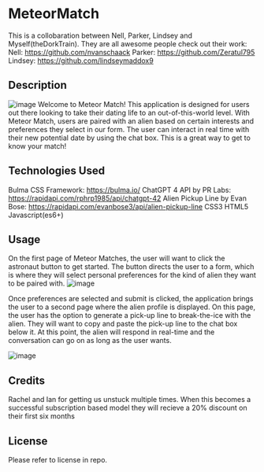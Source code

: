 
# MeteorMatch
This is a collobaration between Nell, Parker, Lindsey and Myself(theDorkTrain).
They are all awesome people check out their work:
Nell: https://github.com/nvanschaack
Parker: https://github.com/Zeratul795 
Lindsey: https://github.com/lindseymaddox9

## Description
![image](https://github.com/TheDorkTrain/MeteorMatch/assets/164428791/c836454b-8986-4852-b8e0-03262cc8ce45)
Welcome to Meteor Match! This application is designed for users out there looking to take their dating life to an out-of-this-world level.  With Meteor Match, users are paired with an alien based on certain interests and preferences they select in our form.  The user can interact in real time with their new potential date by using the chat box. This is a great way to get to know your match!

## Technologies Used
Bulma CSS Framework: https://bulma.io/
ChatGPT 4 API by PR Labs: https://rapidapi.com/rphrp1985/api/chatgpt-42
Alien Pickup Line by Evan Bose: https://rapidapi.com/evanbose3/api/alien-pickup-line
CSS3 HTML5 Javascript(es6+)

## Usage
On the first page of Meteor Matches, the user will want to click the astronaut button to get started. The button directs the user to a form, which is where they will select personal preferences for the kind of alien they want to be paired with.
![image](https://github.com/TheDorkTrain/MeteorMatch/assets/164428791/4e3411cc-9e9a-4f78-ad47-80ea933191e6)

 Once preferences are selected and submit is clicked, the application brings the user to a second page where the alien profile is displayed. On this page, the user has the option to generate a pick-up line to break-the-ice with the alien. They will want to copy and paste the pick-up line to the chat box below it. At this point, the alien will respond in real-time and the conversation can go on as long as the user wants.

 ![image](https://github.com/TheDorkTrain/MeteorMatch/assets/164428791/cddcd1d4-7ec4-478d-bb3d-11f87a57fbf1)


## Credits
Rachel and Ian for getting us unstuck multiple times.
When this becomes a successful subscription based model they will recieve a 20% discount on their first six months

## License
Please refer to license in repo.
